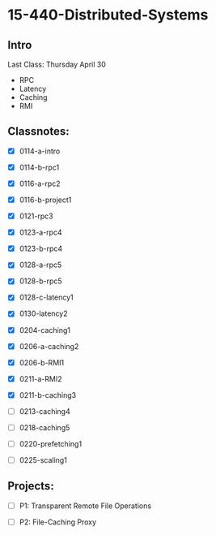 # 15-440-Distributed-Systems

## Intro



Last Class: Thursday April 30

- RPC
- Latency
- Caching
- RMI



## Classnotes:

- [x] 0114-a-intro
- [x] 0114-b-rpc1
- [x] 0116-a-rpc2
- [x] 0116-b-project1
- [x] 0121-rpc3
- [x] 0123-a-rpc4
- [x] 0123-b-rpc4
- [x] 0128-a-rpc5
- [x] 0128-b-rpc5
- [x] 0128-c-latency1
- [x] 0130-latency2
- [x] 0204-caching1
- [x] 0206-a-caching2
- [x] 0206-b-RMI1
- [x] 0211-a-RMI2
- [x] 0211-b-caching3
- [ ] 0213-caching4
- [ ] 0218-caching5
- [ ] 0220-prefetching1
- [ ] 0225-scaling1



## Projects:

- [ ] P1: Transparent Remote File Operations 
- [ ] P2: File-Caching Proxy

